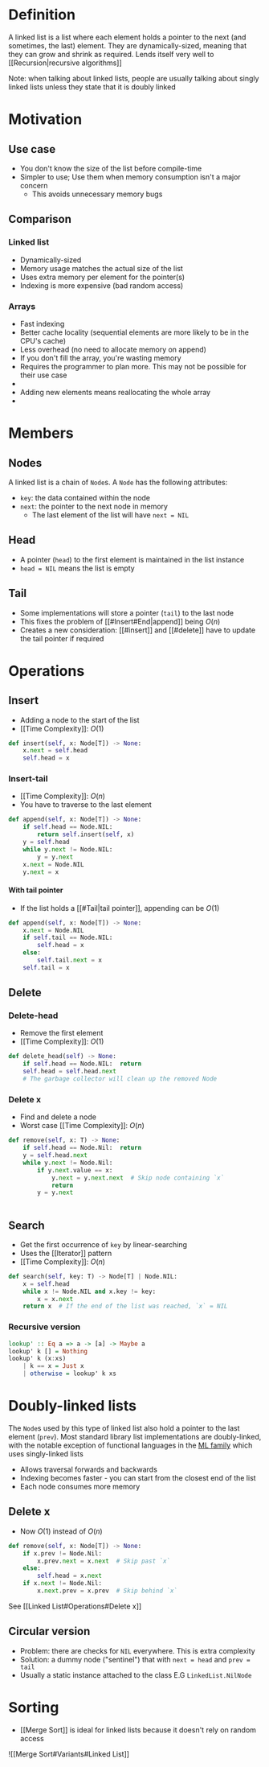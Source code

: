 # Definition
A linked list is a list where each element holds a pointer to the next (and sometimes, the last) element. They are dynamically-sized, meaning that they can grow and shrink as required. Lends itself very well to [[Recursion|recursive algorithms]]

Note: when talking about linked lists, people are usually talking about singly linked lists unless they state that it is doubly linked

# Motivation
## Use case
- You don't know the size of the list before compile-time
- Simpler to use; Use them when memory consumption isn't a major concern
	- This avoids unnecessary memory bugs

## Comparison
### Linked list
<ul class="breakdown">
	<li class="pro">Dynamically-sized</li>
	<li class="pro">Memory usage matches the actual size of the list</li>
	<li class="con">Uses extra memory per element for the pointer(s)</li>
	<li class="con">Indexing is more expensive (bad random access)</li>
</ul>

### Arrays
<ul class="breakdown">
	<li class="pro">Fast indexing</li>
	<li class="pro">Better cache locality (sequential elements are more likely to be in the CPU's cache)</li>
	<li class="pro">Less overhead (no need to allocate memory on append)</li>
	<li class="con">If you don't fill the array, you're wasting memory</li>
	<li class="con">Requires the programmer to plan more. This may not be possible for their use case<li>
	<li class="con">Adding new elements means reallocating the whole array<li>
</ul>

# Members
## Nodes
A linked list is a chain of `Node`s. A `Node`  has the following attributes:
- `key`: the data contained within the node
- `next`: the pointer to the next node in memory
	- The last element of the list will have `next = NIL`

## Head
- A pointer (`head`) to the first element is maintained in the list instance
- `head = NIL` means the list is empty

## Tail
- Some implementations will store a pointer (`tail`) to the last node
- This fixes the problem of [[#Insert#End|append]] being $O(n)$
- Creates a new consideration: [[#insert]] and [[#delete]] have to update the tail pointer if required

# Operations
## Insert
- Adding a node to the start of the list
- [[Time Complexity]]: $O(1)$

```python
def insert(self, x: Node[T]) -> None:
	x.next = self.head
	self.head = x
```

### Insert-tail
- [[Time Complexity]]: $O(n)$
- You have to traverse to the last element

```python
def append(self, x: Node[T]) -> None:
	if self.head == Node.NIL:
		return self.insert(self, x)
	y = self.head
	while y.next != Node.NIL:
		y = y.next
	x.next = Node.NIL
	y.next = x
```

#### With tail pointer
- If the list holds a [[#Tail|tail pointer]], appending can be $O(1)$

```python
def append(self, x: Node[T]) -> None:
	x.next = Node.NIL
	if self.tail == Node.NIL:
		self.head = x
	else:
		self.tail.next = x
	self.tail = x
```

## Delete
### Delete-head
- Remove the first element
- [[Time Complexity]]: $O(1)$

```python
def delete_head(self) -> None:
	if self.head == Node.NIL:  return
	self.head = self.head.next
	# The garbage collector will clean up the removed Node
```

### Delete x
- Find and delete a node
- Worst case [[Time Complexity]]: $O(n)$

```python
def remove(self, x: T) -> None:
	if self.head == Node.Nil:  return
	y = self.head.next
	while y.next != Node.Nil:
		if y.next.value == x:
			y.next = y.next.next  # Skip node containing `x`
			return
		y = y.next
	
```

## Search
- Get the first occurrence of `key` by linear-searching
- Uses the [[Iterator]] pattern
- [[Time Complexity]]: $O(n)$

```python
def search(self, key: T) -> Node[T] | Node.NIL:
	x = self.head
	while x != Node.NIL and x.key != key:
		x = x.next
	return x  # If the end of the list was reached, `x` = NIL
```

### Recursive version
```haskell
lookup' :: Eq a => a -> [a] -> Maybe a
lookup' k [] = Nothing
lookup' k (x:xs)
    | k == x = Just x
    | otherwise = lookup' k xs
```


# Doubly-linked lists
The `Node`s used by this type of linked list also hold a pointer to the last element (`prev`). Most standard library list implementations are doubly-linked, with the notable exception of functional languages in the [ML family](https://en.wikipedia.org/wiki/Category:ML_programming_language_family) which uses singly-linked lists

<ul class="breakdown">
	<li class="pro">Allows traversal forwards and backwards</li>
	<li class="pro">Indexing becomes faster - you can start from the closest end of the list</li>
	<li class="con">Each node consumes more memory</li>
</ul>

## Delete x
- Now $O(1)$ instead of $O(n)$

```python
def remove(self, x: Node[T]) -> None:
	if x.prev != Node.Nil:
		x.prev.next = x.next  # Skip past `x`
	else:
		self.head = x.next
	if x.next != Node.Nil:
		x.next.prev = x.prev  # Skip behind `x`
```

See [[Linked List#Operations#Delete x]]

## Circular version
- Problem: there are checks for `NIL` everywhere. This is extra complexity
- Solution: a dummy node ("sentinel") that with `next = head` and `prev = tail`
- Usually a static instance attached to the class E.G `LinkedList.NilNode`

# Sorting
- [[Merge Sort]] is ideal for linked lists because it doesn't rely on random access

![[Merge Sort#Variants#Linked List]]